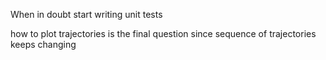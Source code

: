 When in doubt start writing unit tests

how to plot trajectories is the final question since sequence of trajectories keeps changing
